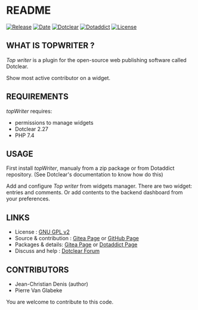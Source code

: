 # README

[![Release](https://img.shields.io/badge/release-1.3-a2cbe9.svg)](https://git.dotclear.watch/JcDenis/topWriter/releases)
[![Date](https://img.shields.io/badge/date-2023.08.13-c44d58.svg)](https://git.dotclear.watch/JcDenis/topWriter/releases)
[![Dotclear](https://img.shields.io/badge/dotclear-v2.27-137bbb.svg)](https://fr.dotclear.org/download)
[![Dotaddict](https://img.shields.io/badge/dotaddict-official-9ac123.svg)](https://plugins.dotaddict.org/dc2/details/topWriter)
[![License](https://img.shields.io/github/license/JcDenis/topWriter)](https://git.dotclear.watch/JcDenis/topWriter/blob/master/LICENSE)

## WHAT IS TOPWRITER ?

_Top writer_ is a plugin for the open-source 
web publishing software called Dotclear.

Show most active contributor on a widget.

## REQUIREMENTS

_topWriter_ requires: 

* permissions to manage widgets
* Dotclear 2.27
* PHP 7.4

## USAGE

First install _topWriter_, manualy from a zip package or from 
Dotaddict repository. (See Dotclear's documentation to know how do this)

Add and configure _Top writer_ from widgets manager.
There are two widget: entries and comments.
Or add contents to the backend dashboard from your preferences.

## LINKS

* License : [GNU GPL v2](https://www.gnu.org/licenses/old-licenses/lgpl-2.0.html)
* Source & contribution : [Gitea Page](https://git.dotclear.watch/JcDenis/topWriter) or [GitHub Page](https://github.com/JcDenis/topWriter)
* Packages & details: [Gitea Page](https://git.dotclear.watch/JcDenis/topWriter/releases) or [Dotaddict Page](https://plugins.dotaddict.org/dc2/details/topWriter)
* Discuss and help : [Dotclear Forum](http://forum.dotclear.org/viewtopic.php?pid=333002#p333002)

## CONTRIBUTORS

* Jean-Christian Denis (author)
* Pierre Van Glabeke

You are welcome to contribute to this code.
